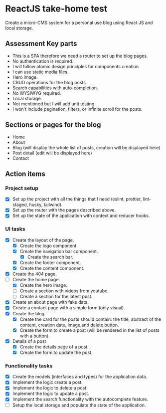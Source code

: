 # ReactJS take-home test

Create a micro-CMS system for a personal use blog using React JS and local storage.

## Assessment Key parts

- This is a SPA therefore we need a router to set up the blog pages.
- No authentication is required.
- I will follow atomic design principles for components creation
- I can use static media files.
- Hero image.
- CRUD operations for the blog posts.
- Search capabilities with auto-completion.
- No WYSIWYG required.
- Local storage.
- Not mentioned but I will add unit testing.
- I won't include pagination, filters, or infinite scroll for the posts.

## Sections or pages for the blog

- Home
- About
- Blog (will display the whole list of posts, creation will be displayed here)
- Post detail (edit will be displayed here)
- Contact

## Action items

### Project setup

- [x] Set up the project with all the things that I need (eslint, prettier, lint-staged, husky, tailwind).
- [x] Set up the router with the pages described above.
- [x] Set up the state of the application with context and reducer hooks.

### UI tasks

- [x] Create the layout of the page.
  - [x] Create the logo component
  - [x] Create the navigation bar component.
    - [x] Create the search bar.
  - [x] Create the footer component.
  - [x] Create the content component.
- [x] Create the 404 page.
- [ ] Create the home page.
  - [x] Create the hero image.
  - [ ] Create a section with videos from youtube.
  - [ ] Create a section for the latest post.
- [x] Create an about page with fake data.
- [x] Create a contact page with a simple form (only visual).
- [x] Create the blog
  - [x] Create the card for the posts should contain: the title, abstract of the content, creation date, image,and delete button.
  - [x] Create the form to create a post (will be rendered in the list of posts with a button).
- [x] Details of a post
  - [x] Create the details page of a post.
  - [x] Create the form to update the post.

### Functionality tasks

- [x] Create the models (interfaces and types) for the application data.
- [x] Implement the logic create a post.
- [x] Implement the logic to delete a post.
- [x] Implement the logic to update a post.
- [x] Implement the search functionality with the autocomplete feature.
- [ ] Setup the local storage and populate the state of the application.
